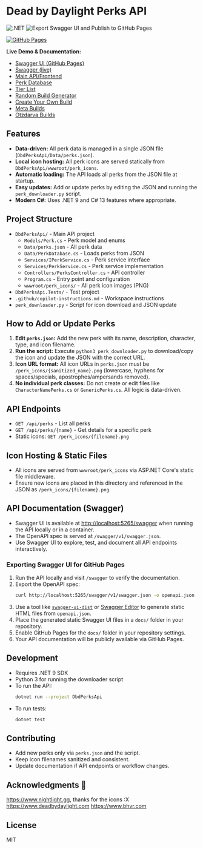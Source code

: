# Dead by Daylight Perks API

<img alt=".NET" src="https://github.com/nmalinowski/dbd-perks-api/actions/workflows/dotnet.yml/badge.svg">
<img alt="Export Swagger UI and Publish to GitHub Pages" src="https://github.com/nmalinowski/dbd-perks-api/actions/workflows/swagger-export.yml/badge.svg">

[![GitHub Pages](https://img.shields.io/badge/GitHub%20Pages-Swagger%20UI-blue?logo=github)](https://nmalinowski.github.io/dbd-perks-api/)

**Live Demo & Documentation:**

- [Swagger UI (GitHub Pages)](https://nmalinowski.github.io/dbd-perks-api/)
- [Swagger (live)](http://dbdperksapi.bgdwd9dxb7hfezd5.centralus.azurecontainer.io:8080/swagger/index.html)
- [Main API/Frontend](http://dbdperksapi.bgdwd9dxb7hfezd5.centralus.azurecontainer.io:8080)
- [Perk Database](http://dbdperksapi.bgdwd9dxb7hfezd5.centralus.azurecontainer.io:8080/index.html)
- [Tier List](http://dbdperksapi.bgdwd9dxb7hfezd5.centralus.azurecontainer.io:8080/tier-list.html)
- [Random Build Generator](http://dbdperksapi.bgdwd9dxb7hfezd5.centralus.azurecontainer.io:8080/random-build.html)
- [Create Your Own Build](http://dbdperksapi.bgdwd9dxb7hfezd5.centralus.azurecontainer.io:8080/create-build.html)
- [Meta Builds](http://dbdperksapi.bgdwd9dxb7hfezd5.centralus.azurecontainer.io:8080/meta-builds.html)
- [Otzdarva Builds](http://dbdperksapi.bgdwd9dxb7hfezd5.centralus.azurecontainer.io:8080/otzdarva-builds.html)

## Features

- **Data-driven:** All perk data is managed in a single JSON file (`DbdPerksApi/Data/perks.json`).
- **Local icon hosting:** All perk icons are served statically from `DbdPerksApi/wwwroot/perk_icons`.
- **Automatic loading:** The API loads all perks from the JSON file at startup.
- **Easy updates:** Add or update perks by editing the JSON and running the `perk_downloader.py` script.
- **Modern C#:** Uses .NET 9 and C# 13 features where appropriate.

## Project Structure

- `DbdPerksApi/` - Main API project
  - `Models/Perk.cs` - Perk model and enums
  - `Data/perks.json` - All perk data
  - `Data/PerkDatabase.cs` - Loads perks from JSON
  - `Services/IPerkService.cs` - Perk service interface
  - `Services/PerkService.cs` - Perk service implementation
  - `Controllers/PerksController.cs` - API controller
  - `Program.cs` - Entry point and configuration
  - `wwwroot/perk_icons/` - All perk icon images (PNG)
- `DbdPerksApi.Tests/` - Test project
- `.github/copilot-instructions.md` - Workspace instructions
- `perk_downloader.py` - Script for icon download and JSON update

## How to Add or Update Perks

1. **Edit `perks.json`:** Add the new perk with its name, description, character, type, and icon filename.
2. **Run the script:** Execute `python3 perk_downloader.py` to download/copy the icon and update the JSON with the correct URL.
3. **Icon URL format:** All icon URLs in `perks.json` must be `/perk_icons/{sanitized_name}.png` (lowercase, hyphens for spaces/specials, apostrophes/ampersands removed).
4. **No individual perk classes:** Do not create or edit files like `CharacterNamePerks.cs` or `GenericPerks.cs`. All logic is data-driven.

## API Endpoints

- `GET /api/perks` - List all perks
- `GET /api/perks/{name}` - Get details for a specific perk
- Static icons: `GET /perk_icons/{filename}.png`

## Icon Hosting & Static Files

- All icons are served from `wwwroot/perk_icons` via ASP.NET Core's static file middleware.
- Ensure new icons are placed in this directory and referenced in the JSON as `/perk_icons/{filename}.png`.

## API Documentation (Swagger)

- Swagger UI is available at [http://localhost:5265/swagger](http://localhost:5265/swagger) when running the API locally or in a container.
- The OpenAPI spec is served at `/swagger/v1/swagger.json`.
- Use Swagger UI to explore, test, and document all API endpoints interactively.

### Exporting Swagger UI for GitHub Pages

1. Run the API locally and visit `/swagger` to verify the documentation.
2. Export the OpenAPI spec:
   ```sh
   curl http://localhost:5265/swagger/v1/swagger.json -o openapi.json
   ```
3. Use a tool like [`swagger-ui-dist`](https://www.npmjs.com/package/swagger-ui-dist) or [Swagger Editor](https://editor.swagger.io/) to generate static HTML files from `openapi.json`.
4. Place the generated static Swagger UI files in a `docs/` folder in your repository.
5. Enable GitHub Pages for the `docs/` folder in your repository settings.
6. Your API documentation will be publicly available via GitHub Pages.

## Development

- Requires .NET 9 SDK
- Python 3 for running the downloader script
- To run the API:
  ```sh
  dotnet run --project DbdPerksApi
  ```
- To run tests:
  ```sh
  dotnet test
  ```

## Contributing

- Add new perks only via `perks.json` and the script.
- Keep icon filenames sanitized and consistent.
- Update documentation if API endpoints or workflow changes.

## Acknowledgments 🙌

https://www.nightlight.gg, thanks for the icons :X
https://www.deadbydaylight.com
https://www.bhvr.com

## License

MIT
